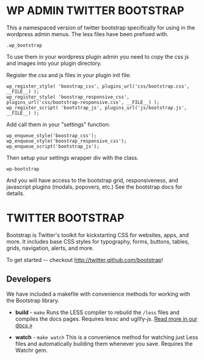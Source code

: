 WP ADMIN TWITTER BOOTSTRAP
==========================

This a namespaced version of twitter bootstrap specifically for using in the wordpress admin menus.
The less files have been prefixed with. 

`.wp_bootstrap`

To use them in your wordpress plugin admin you need to copy the css js and images into your plugin directory. 

Register the css and js files in your plugin init file:

`wp_register_style( 'boostrap_css', plugins_url('css/bootstrap.css', __FILE__) );`    
`wp_register_style( 'boostrap_responsive_css', plugins_url('css/bootstrap-responsive.css', __FILE__) );`
`wp_register_script( 'bootstrap_js', plugins_url('js/bootstrap.js', __FILE__) ); `

Add call them in your "settings" function:

`wp_enqueue_style('boostrap_css');`
`wp_enqueue_style('boostrap_responsive_css');`
`wp_enqueue_script('bootstrap_js');`

Then setup your settings wrapper div with the class.

`wp-bootstrap`

And you will have access to the bootstrap grid, responsiveness, and javascript plugins (modals, popovers, etc.)
See the bootstrap docs for details.


TWITTER BOOTSTRAP
=================

Bootstrap is Twitter's toolkit for kickstarting CSS for websites, apps, and more. It includes base CSS styles for typography, forms, buttons, tables, grids, navigation, alerts, and more.

To get started -- checkout http://twitter.github.com/bootstrap!


Developers
----------

We have included a makefile with convenience methods for working with the Bootstrap library.

+ **build** - `make`
Runs the LESS compiler to rebuild the `/less` files and compiles the docs pages. Requires lessc and uglify-js. <a href="http://twitter.github.com/bootstrap/less.html#compiling">Read more in our docs &raquo;</a>

+ **watch** - `make watch`
This is a convenience method for watching just Less files and automatically building them whenever you save. Requires the Watchr gem.


